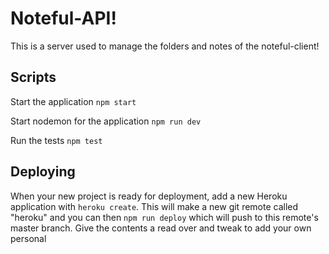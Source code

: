 # Noteful-API!

This is a server used to manage the folders and notes of the noteful-client!

## Scripts

Start the application `npm start`

Start nodemon for the application `npm run dev`

Run the tests `npm test`

## Deploying

When your new project is ready for deployment, add a new Heroku application with `heroku create`. This will make a new git remote called "heroku" and you can then `npm run deploy` which will push to this remote's master branch.
Give the contents a read over and tweak to add your own personal